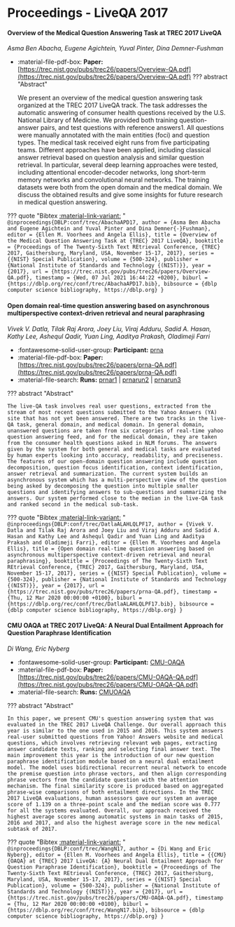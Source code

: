 # Proceedings - LiveQA 2017 

#### Overview of the Medical Question Answering Task at TREC 2017 LiveQA

_Asma Ben Abacha, Eugene Agichtein, Yuval Pinter, Dina Demner-Fushman_

- :material-file-pdf-box: **Paper:** [https://trec.nist.gov/pubs/trec26/papers/Overview-QA.pdf](https://trec.nist.gov/pubs/trec26/papers/Overview-QA.pdf)
??? abstract "Abstract"
	
	We present an overview of the medical question answering task organized at the TREC 2017 LiveQA track. The task addresses the automatic answering of consumer health questions received by the U.S. National Library of Medicine. We provided both training question-answer pairs, and test questions with reference answers1. All questions were manually annotated with the main entities (foci) and question types. The medical task received eight runs from five participating teams. Different approaches have been applied, including classical answer retrieval based on question analysis and similar question retrieval. In particular, several deep learning approaches were tested, including attentional encoder-decoder networks, long short-term memory networks and convolutional neural networks. The training datasets were both from the open domain and the medical domain. We discuss the obtained results and give some insights for future research in medical question answering.
	

??? quote "Bibtex [:material-link-variant:](https://dblp.org/rec/conf/trec/AbachaAPD17.bib) "
	```
	@inproceedings{DBLP:conf/trec/AbachaAPD17,
		author = {Asma Ben Abacha and Eugene Agichtein and Yuval Pinter and Dina Demner{-}Fushman},
		editor = {Ellen M. Voorhees and Angela Ellis},
		title = {Overview of the Medical Question Answering Task at {TREC} 2017 LiveQA},
		booktitle = {Proceedings of The Twenty-Sixth Text REtrieval Conference, {TREC} 2017, Gaithersburg, Maryland, USA, November 15-17, 2017},
		series = {{NIST} Special Publication},
		volume = {500-324},
		publisher = {National Institute of Standards and Technology {(NIST)}},
		year = {2017},
		url = {https://trec.nist.gov/pubs/trec26/papers/Overview-QA.pdf},
		timestamp = {Wed, 07 Jul 2021 16:44:22 +0200},
		biburl = {https://dblp.org/rec/conf/trec/AbachaAPD17.bib},
		bibsource = {dblp computer science bibliography, https://dblp.org}
	}
	```

#### Open domain real-time question answering based on asynchronous multiperspective  context-driven retrieval and neural paraphrasing

_Vivek V. Datla, Tilak Raj Arora, Joey Liu, Viraj Adduru, Sadid A. Hasan, Kathy Lee, Ashequl Qadir, Yuan Ling, Aaditya Prakash, Oladimeji Farri_

- :fontawesome-solid-user-group: **Participant:** [prna](./participants.md#prna)
- :material-file-pdf-box: **Paper:** [https://trec.nist.gov/pubs/trec26/papers/prna-QA.pdf](https://trec.nist.gov/pubs/trec26/papers/prna-QA.pdf)
- :material-file-search: **Runs:** [prnar1](./runs.md#prnar1) | [prnarun2](./runs.md#prnarun2) | [prnarun3](./runs.md#prnarun3)

??? abstract "Abstract"
	
	The live-QA task involves real user questions, extracted from the stream of most recent questions submitted to the Yahoo Answers (YA) site that has not yet been answered. There are two tracks in the live-QA task, general domain, and medical domain. In general domain, unanswered questions are taken from six categories of real-time yahoo question answering feed, and for the medical domain, they are taken from the consumer health questions asked in NLM forums. The answers given by the system for both general and medical tasks are evaluated by human experts looking into accuracy, readability, and preciseness. The features of our open-domain question answering include question decomposition, question focus identification, context identification, answer retrieval and summarization. The current system builds an asynchronous system which has a multi-perspective view of the question being asked by decomposing the question into multiple smaller questions and identifying answers to sub-questions and summarizing the answers. Our system performed close to the median in the live-QA task and ranked second in the medical sub-task.
	

??? quote "Bibtex [:material-link-variant:](https://dblp.org/rec/conf/trec/DatlaALAHLQLPF17.bib) "
	```
	@inproceedings{DBLP:conf/trec/DatlaALAHLQLPF17,
		author = {Vivek V. Datla and Tilak Raj Arora and Joey Liu and Viraj Adduru and Sadid A. Hasan and Kathy Lee and Ashequl Qadir and Yuan Ling and Aaditya Prakash and Oladimeji Farri},
		editor = {Ellen M. Voorhees and Angela Ellis},
		title = {Open domain real-time question answering based on asynchronous multiperspective context-driven retrieval and neural paraphrasing},
		booktitle = {Proceedings of The Twenty-Sixth Text REtrieval Conference, {TREC} 2017, Gaithersburg, Maryland, USA, November 15-17, 2017},
		series = {{NIST} Special Publication},
		volume = {500-324},
		publisher = {National Institute of Standards and Technology {(NIST)}},
		year = {2017},
		url = {https://trec.nist.gov/pubs/trec26/papers/prna-QA.pdf},
		timestamp = {Thu, 12 Mar 2020 00:00:00 +0100},
		biburl = {https://dblp.org/rec/conf/trec/DatlaALAHLQLPF17.bib},
		bibsource = {dblp computer science bibliography, https://dblp.org}
	}
	```

#### CMU OAQA at TREC 2017 LiveQA: A Neural Dual Entailment Approach  for Question Paraphrase Identification

_Di Wang, Eric Nyberg_

- :fontawesome-solid-user-group: **Participant:** [CMU-OAQA](./participants.md#cmu-oaqa)
- :material-file-pdf-box: **Paper:** [https://trec.nist.gov/pubs/trec26/papers/CMU-OAQA-QA.pdf](https://trec.nist.gov/pubs/trec26/papers/CMU-OAQA-QA.pdf)
- :material-file-search: **Runs:** [CMUOAQA](./runs.md#cmuoaqa)

??? abstract "Abstract"
	
	In this paper, we present CMU's question answering system that was evaluated in the TREC 2017 LiveQA Challenge. Our overall approach this year is similar to the one used in 2015 and 2016. This system answers real-user submitted questions from Yahoo! Answers website and medical questions, which involves retrieving relevant web pages, extracting answer candidate texts, ranking and selecting final answer text. The main improvement this year is the introduction of our new question paraphrase identification module based on a neural dual entailment model. The model uses bidirectional recurrent neural network to encode the premise question into phrase vectors, and then align corresponding phrase vectors from the candidate question with the attention mechanism. The final similarity score is produced based on aggregated phrase-wise comparisons of both entailment directions. In the TREC 2017 LiveQA evaluations, human assessors gave our system an average score of 1.139 on a three-point scale and the median score was 0.777 for all the systems evaluated. Overall, our approach received the highest average scores among automatic systems in main tasks of 2015, 2016 and 2017, and also the highest average score in the new medical subtask of 2017.
	

??? quote "Bibtex [:material-link-variant:](https://dblp.org/rec/conf/trec/WangN17.bib) "
	```
	@inproceedings{DBLP:conf/trec/WangN17,
		author = {Di Wang and Eric Nyberg},
		editor = {Ellen M. Voorhees and Angela Ellis},
		title = {{CMU} {OAQA} at {TREC} 2017 LiveQA: {A} Neural Dual Entailment Approach for Question Paraphrase Identification},
		booktitle = {Proceedings of The Twenty-Sixth Text REtrieval Conference, {TREC} 2017, Gaithersburg, Maryland, USA, November 15-17, 2017},
		series = {{NIST} Special Publication},
		volume = {500-324},
		publisher = {National Institute of Standards and Technology {(NIST)}},
		year = {2017},
		url = {https://trec.nist.gov/pubs/trec26/papers/CMU-OAQA-QA.pdf},
		timestamp = {Thu, 12 Mar 2020 00:00:00 +0100},
		biburl = {https://dblp.org/rec/conf/trec/WangN17.bib},
		bibsource = {dblp computer science bibliography, https://dblp.org}
	}
	```

